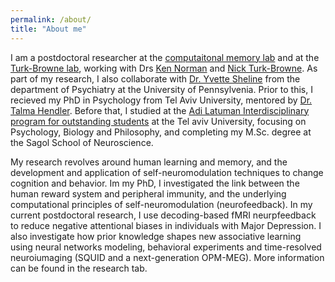 ```yaml
---
permalink: /about/
title: "About me"
---
```


I am a postdoctoral researcher at the [computaitonal memory lab](https://compmem.princeton.edu/) and at the [Turk-Browne lab](https://ntblab.yale.edu/), working with Drs [Ken Norman](https://pni.princeton.edu/people/kenneth-norman)  and [Nick Turk-Browne](https://psychology.yale.edu/people/nick-turk-browne). As part of my research, I also collaborate with [Dr. Yvette Sheline](https://www.med.upenn.edu/apps/faculty/index.php/g275/p8659512) from the department of Psychiatry at the University of Pennsylvenia. Prior to this, I recieved my PhD in Psychology from Tel Aviv University, mentored by [Dr. Talma Hendler](https://english.tau.ac.il/profile/thendler). Before that, I studied at the [Adi Latuman Interdisciplinary program for outstanding students](https://excellent.tau.ac.il/english) at the Tel aviv University, focusing on Psychology, Biology and Philosophy, and completing my M.Sc. degree at the Sagol School of Neuroscience.

My research revolves around human learning and memory, and the development and application of self-neuromodulation techniques to change cognition and behavior. Im my PhD, I investigated the link between the human reward system and peripheral immunity, and the underlying computational principles of self-neuromodulation (neurofeedback). In my current postdoctoral research, I use decoding-based fMRI neurpfeedback to reduce negative attentional biases in individuals with Major Depression. I also investigate how prior knowledge shapes new associative learning using neural networks modeling, behavioral experiments and time-resolved neuroiumaging (SQUID and a next-generation OPM-MEG). More information can be found in the research tab.
